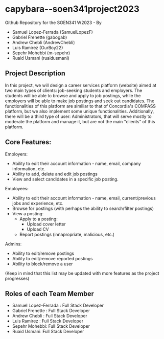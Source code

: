 # capybara--soen341project2023
Github Repository for the SOEN341 W2023 - By 
- Samuel Lopez-Ferrada (SamuelLopezF)
- Gabriel Frenette (gabogab)
- Andrew Chebli (AndrewChebli)
- Luis Ramirez (OurBoy22)
- Sepehr Mohebbi (m-sepehr)
- Ruaid Usmani (ruaidusmani)

## Project Description
In this project, we will design a career services platform (website) aimed at two main types of clients: job-seeking students and employers. The students will be able to browse and apply to job postings, while the employers will be able to make job postings and seek out candidates. The functionalities of this platform are similiar to that of Concordia's COMPASS platform, but we also implement some unique functionalities. 
Additionally, there will be a third type of user: Administrators, that will serve mostly to moderate the platform and manage it, but are not the main "clients" of this platform.

## Core Features:
Employers:
- Ability to edit their account information - name, email, company information, etc.
- Ability to add, delete and edit job postings 
- View and select candidates in a specific job posting.

Employees: 
- Ability to edit their account information - name, email, current/previous jobs and experience, etc.
- Browse for postings (with perhaps the ability to search/filter postings)
- View a posting:
  - Apply to a posting:
     - Upload cover letter
     - Upload CV
  - Report postings (innapropriate, malicious, etc.)
 
 Admins:
 - Ability to edit/remove postings
 - Ability to edit/remove reported postings
 - Ability to block/remove a user
 
 (Keep in mind that this list may be updated with more features as the project progresses)
 

## Roles of each Team Member
- Samuel Lopez-Ferrada : Full Stack Developer
- Gabriel Frenette : Full Stack Developer
- Andrew Chebli : Full Stack Developer
- Luis Ramirez : Full Stack Developer
- Sepehr Mohebbi: Full Stack Developer
- Ruaid Usmani: Full Stack Developer
